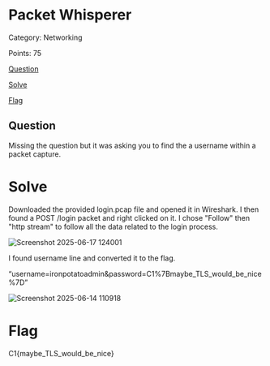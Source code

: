 # Packet Whisperer
Category: Networking

Points: 75

[Question](#Question)

[Solve](#Solve)

[Flag](#Flag)

## Question 
Missing the question but it was asking you to find the a username within a packet capture.

# Solve
Downloaded the provided login.pcap file and opened it in Wireshark. I then found a POST /login packet and right clicked on it. I chose "Follow" then "http stream" to follow all the data related to the login process.

![Screenshot 2025-06-17 124001](https://github.com/user-attachments/assets/a2ea1638-b869-4a7e-a1e4-852f90767efc)

I found username line and converted it to the flag.

“username=ironpotatoadmin&password=C1%7Bmaybe_TLS_would_be_nice%7D”

![Screenshot 2025-06-14 110918](https://github.com/user-attachments/assets/938cf53e-f89a-4e85-8602-38d4e7309d8b)

# Flag
C1{maybe_TLS_would_be_nice}

